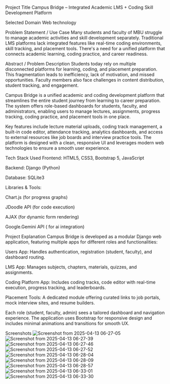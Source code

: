 Project Title
Campus Bridge – Integrated Academic LMS + Coding Skill Development Platform


Selected Domain
Web technology



Problem Statement / Use Case
Many students and faculty of MBU struggle to manage academic activities and skill development separately. Traditional LMS platforms lack integrated features like real-time coding environments, skill tracking, and placement tools. There's a need for a unified platform that connects academic learning, coding practice, and career readiness.



Abstract / Problem Description
Students today rely on multiple disconnected platforms for learning, coding, and placement preparation. This fragmentation leads to inefficiency, lack of motivation, and missed opportunities. Faculty members also face challenges in content distribution, student tracking, and engagement.

Campus Bridge is a unified academic and coding development platform that streamlines the entire student journey from learning to career preparation. The system offers role-based dashboards for students, faculty, and administrators, enabling users to manage lectures, assignments, progress tracking, coding practice, and placement tools in one place.

Key features include lecture material uploads, coding track management, a built-in code editor, attendance tracking, analytics dashboards, and access to external resources like job boards and interview practice tools. The platform is designed with a clean, responsive UI and leverages modern web technologies to ensure a smooth user experience.





Tech Stack Used
Frontend: HTML5, CSS3, Bootstrap 5, JavaScript

Backend: Django (Python)

Database: SQLite3

Libraries & Tools:

Chart.js (for progress graphs)

JDoodle API (for code execution)

AJAX (for dynamic form rendering)

Google.Gemini API ( for ai integration)






Project Explanation
Campus Bridge is developed as a modular Django web application, featuring multiple apps for different roles and functionalities:

Users App: Handles authentication, registration (student, faculty), and dashboard routing.

LMS App: Manages subjects, chapters, materials, quizzes, and assignments.

Coding Platform App: Includes coding tracks, code editor with real-time execution, progress tracking, and leaderboards.

Placement Tools: A dedicated module offering curated links to job portals, mock interview sites, and resume builders.

Each role (student, faculty, admin) sees a tailored dashboard and navigation experience. The application uses Bootstrap for responsive design and includes minimal animations and transitions for smooth UX.




Screenshots
![Screenshot from 2025-04-13 06-27-05](https://github.com/user-attachments/assets/cb480c7d-eb3b-4d78-87e4-c9b87ab97891)
![Screenshot from 2025-04-13 06-27-39](https://github.com/user-attachments/assets/b2d85158-aca1-4705-9397-86cd47914eed)
![Screenshot from 2025-04-13 06-27-46](https://github.com/user-attachments/assets/429bb809-475b-4db9-8983-e89fa583e907)
![Screenshot from 2025-04-13 06-27-52](https://github.com/user-attachments/assets/149c77ab-6165-4b70-a8ba-0f81a7d421a4)
![Screenshot from 2025-04-13 06-28-04](https://github.com/user-attachments/assets/188f4381-af35-492b-bd0c-4995c7d72900)
![Screenshot from 2025-04-13 06-28-09](https://github.com/user-attachments/assets/d73eec73-eee6-4940-b27d-15f43a125fe5)
![Screenshot from 2025-04-13 06-28-57](https://github.com/user-attachments/assets/b319cb8b-bb90-43ee-8b79-960cd00cfb36)
![Screenshot from 2025-04-13 06-33-01](https://github.com/user-attachments/assets/8fce465b-be12-41b9-91c7-9945b99fd925)
![Screenshot from 2025-04-13 06-33-30](https://github.com/user-attachments/assets/6b8d455b-8e0f-42d8-86e8-f37de803edd2)

